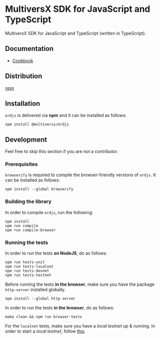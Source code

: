 # MultiversX SDK for JavaScript and TypeScript

MultiversX SDK for JavaScript and TypeScript (written in TypeScript).

## Documentation

 - [Cookbook](https://docs.multiversx.com/sdk-and-tools/erdjs/erdjs-cookbook/)

## Distribution

[npm](https://www.npmjs.com/package/@multiversx/erdjs)

## Installation

`erdjs` is delivered via **npm** and it can be installed as follows:

```
npm install @multiversx/erdjs
```

## Development

Feel free to skip this section if you are not a contributor.

### Prerequisites

`browserify` is required to compile the browser-friendly versions of `erdjs`. It can be installed as follows:

```
npm install --global browserify
```

### Building the library

In order to compile `erdjs`, run the following:

```
npm install
npm run compile
npm run compile-browser
```

### Running the tests

In order to run the tests **on NodeJS**, do as follows:

```
npm run tests-unit
npm run tests-localnet
npm run tests-devnet
npm run tests-testnet
```

Before running the tests **in the browser**, make sure you have the package `http-server` installed globally.

```
npm install --global http-server
```

In order to run the tests **in the browser**, do as follows:

```
make clean && npm run browser-tests
```

For the `localnet` tests, make sure you have a *local testnet* up & running. In order to start a *local testnet*, follow [this](https://docs.multiversx.com/developers/setup-local-testnet/).
